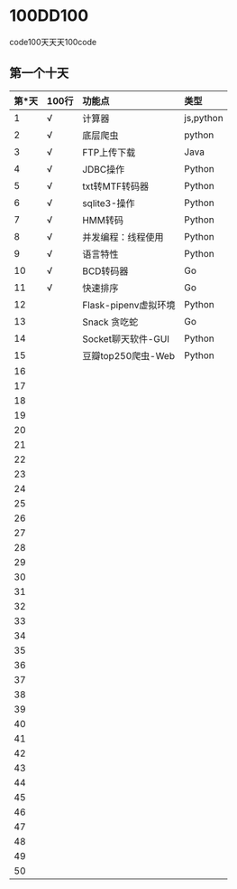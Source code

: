 # 100DD100
code100天天天100code


## 第一个十天 
|  第*天  | 100行 | 功能点 |类型 |
|:-------|:--------|:-----|:----|
|  1   |    √     |  计算器  | js,python   |
|  2   |    √     |  底层爬虫  |  python  |
|  3   |    √     |  FTP上传下载  | Java |
|  4   |    √     |  JDBC操作 | Python    |
|  5   |    √     |  txt转MTF转码器 | Python    |
|  6   |    √     | sqlite3-操作   | Python   |
|  7   |  	√     |  HMM转码  | Python |
|  8   |   √     | 并发编程：线程使用   | Python   |
|  9   |   √     |   语言特性      | Python   |
|  10   |  	√      | BCD转码器  |  Go  |
|  11   |  	√     | 快速排序|  Go  |
|  12   |  	      | Flask-pipenv虚拟环境  | Python  |
|  13   |  	      |  Snack 贪吃蛇 | Go   |
|  14   |  	      | Socket聊天软件-GUI | Python |
|  15   |  	      | 豆瓣top250爬虫-Web| Python  |
|  16   |  	      |         |    |
|  17   |  	      |         |    |
|  18   |  	      |         |    |
|  19   |  	      |         |    |
|  20   |  	      |         |    |
|  21   |  	      |         |    |
|  22   |  	      |         |    |
|  23   |  	      |         |    |
|  24   |  	      |         |    |
|  25   |  	      |         |    |
|  26   |  	      |         |    |
|  27   |  	      |         |    |
|  28   |  	      |         |    |
|  29   |  	      |         |    |
|  30   |  	      |         |    |
|  31   |  	      |         |    |
|  32   |  	      |         |    |
|  33   |  	      |         |    |
|  34   |  	      |         |    |
|  35   |  	      |         |    |
|  36   |  	      |         |    |
|  37   |  	      |         |    |
|  38   |  	      |         |    |
|  39   |  	      |         |    |
|  40   |  	      |         |    |
|  41   |  	      |         |    |
|  42   |  	      |         |    |
|  43   |  	      |         |    |
|  44   |  	      |         |    |
|  45   |  	      |         |    |
|  46   |  	      |         |    |
|  47   |  	      |         |    |
|  48   |  	      |         |    |
|  49   |  	      |         |    |
|  50   |  	      |         |    |